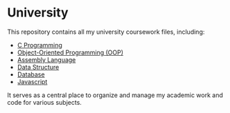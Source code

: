 # University

This repository contains all my university coursework files, including:

<ul>
  <li><a href="https://github.com/uzairkbr/University/tree/main/C%20Programming">C Programming</a></li>
  <li><a href="https://github.com/uzairkbr/University/tree/main/Object%20Oriented%20Programming%20(%20OOP%20)">Object-Oriented Programming (OOP)</a></li>
  <li><a href="https://github.com/uzairkbr/University/tree/main/Assembly%20Language">Assembly Language</a></li>
  <li><a href="https://github.com/uzairkbr/University/tree/main/Data%20Structure">Data Structure</a></li>
  <li><a href="https://github.com/uzairkbr/University/tree/main/DataBase">Database</a></li>
  <li><a href="https://github.com/uzairkbr/University/tree/main/JavaScript">Javascript</a></li>
</ul>

It serves as a central place to organize and manage my academic work and code for various subjects.
